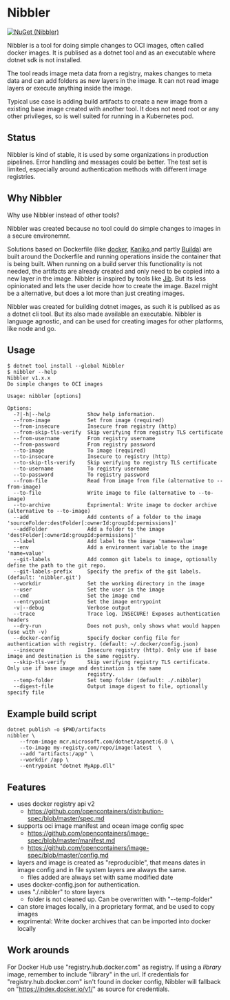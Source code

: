 # Nibbler

[![NuGet (Nibbler)](https://img.shields.io/nuget/v/Nibbler)](https://www.nuget.org/packages/Nibbler/)

Nibbler is a tool for doing simple changes to OCI images, often called docker images. 
It is publised as a dotnet tool and as an executable where dotnet sdk is not installed.

The tool reads image meta data from a registry, makes changes to meta data and can add folders as new layers in the image.
It can not read image layers or execute anything inside the image.

Typical use case is adding build artifacts to create a new image from a existing base image created with another tool.
It does not need root or any other privileges, so is well suited for running in a Kubernetes pod.

## Status

Nibbler is kind of stable, it is used by some organizations in production pipelines.
Error handling and messages could be better.
The test set is limited, especially around authentication methods with different image registries.

## Why Nibbler

Why use Nibbler instead of other tools?

Nibbler was created because no tool could do simple changes to images in a secure environemnt. 

Solutions based on Dockerfile (like [docker](https://docs.docker.com/engine/reference/commandline/build/), [Kaniko  ](https://github.com/GoogleContainerTools/kaniko) and partly [Builda](https://github.com/containers/buildah)) are built around the Dockerfile and running operations inside the container that is being built.
When running on a build server this functionality is not needed, the artifacts are already created and only need to be copied into a new layer in the image.
Nibbler is inspired by tools like [Jib](https://github.com/GoogleContainerTools/jib). But its less opinionated and lets the user decide how to create the image.
Bazel might be a alternative, but does a lot more than just creating images.

Nibbler was created for building dotnet images, as such it is publised as as a dotnet cli tool. But its also made available an executable.
Nibbler is language agnostic, and can be used for creating images for other platforms, like node and go.

## Usage

```
$ dotnet tool install --global Nibbler
$ nibbler --help
Nibbler v1.x.x
Do simple changes to OCI images

Usage: nibbler [options]

Options:
  -?|-h|--help            Show help information.
  --from-image            Set from image (required)
  --from-insecure         Insecure from registry (http)
  --from-skip-tls-verify  Skip verifying from registry TLS certificate
  --from-username         From registry username
  --from-password         From registry password
  --to-image              To image (required)
  --to-insecure           Insecure to registry (http)
  --to-skip-tls-verify    Skip verifying to registry TLS certificate
  --to-username           To registry username
  --to-password           To registry password
  --from-file             Read from image from file (alternative to --from-image)
  --to-file               Write image to file (alternative to --to-image)
  --to-archive            Exprimental: Write image to docker archive (alternative to --to-image)
  --add                   Add contents of a folder to the image 'sourceFolder:destFolder[:ownerId:groupId:permissions]'
  --addFolder             Add a folder to the image 'destFolder[:ownerId:groupId:permissions]'
  --label                 Add label to the image 'name=value'
  --env                   Add a environment variable to the image 'name=value'
  --git-labels            Add common git labels to image, optionally define the path to the git repo.
  --git-labels-prefix     Specify the prefix of the git labels. (default: 'nibbler.git')
  --workdir               Set the working directory in the image
  --user                  Set the user in the image
  --cmd                   Set the image cmd
  --entrypoint            Set the image entrypoint
  -v|--debug              Verbose output
  --trace                 Trace log. INSECURE! Exposes authentication headers
  --dry-run               Does not push, only shows what would happen (use with -v)
  --docker-config         Specify docker config file for authentication with registry. (default: ~/.docker/config.json)
  --insecure              Insecure registry (http). Only use if base image and destination is the same registry.
  --skip-tls-verify       Skip verifying registry TLS certificate. Only use if base image and destination is the same
                          registry.
  --temp-folder           Set temp folder (default: ./.nibbler)
  --digest-file           Output image digest to file, optionally specify file
```

## Example build script

```
dotnet publish -o $PWD/artifacts
nibbler \
	--from-image mcr.microsoft.com/dotnet/aspnet:6.0 \
	--to-image my-registy.com/repo/image:latest  \
	--add "artifacts:/app" \
	--workdir /app \
	--entrypoint "dotnet MyApp.dll" 
```

## Features

- uses docker registry api v2
  - https://github.com/opencontainers/distribution-spec/blob/master/spec.md
- supports oci image manifest and ocean image config spec
  - https://github.com/opencontainers/image-spec/blob/master/manifest.md
  - https://github.com/opencontainers/image-spec/blob/master/config.md
- layers and image is created as "reproducible", that means dates in image config and in file system layers are always the same.
  - files added are always set with same modified date
- uses docker-config.json for authentication.
- uses "./.nibbler" to store layers
  - folder is not cleaned up. Can be overwritten with "--temp-folder"
- can store images locally, in a proprietary format, and be used to copy images
- exprimental: Write docker archives that can be imported into docker locally 
  
## Work arounds

For Docker Hub use "registry.hub.docker.com" as registry.
If using a _library_ image, remember to include "library" in the url.
If credentials for "registry.hub.docker.com" isn't found in docker config, Nibbler will fallback on "https://index.docker.io/v1/" as source for credentials.